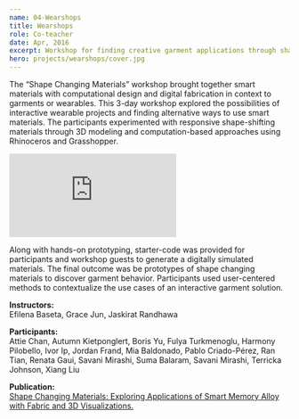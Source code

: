 ```yaml
---
name: 04-Wearshops
title: Wearshops
role: Co-teacher
date: Apr, 2016
excerpt: Workshop for finding creative garment applications through shape changing fabrics.
hero: projects/wearshops/cover.jpg
---
```



The “Shape Changing Materials” workshop brought together smart materials with computational design and digital fabrication in context to garments or wearables. This 3-day workshop explored the possibilities of interactive wearable projects and finding alternative ways to use smart materials. The participants experimented with responsive shape-shifting materials through 3D modeling and computation-based approaches using Rhinoceros and Grasshopper.

<div class='embed-container'><iframe src='https://player.vimeo.com/video/163944717' frameborder='0' webkitAllowFullScreen mozallowfullscreen allowFullScreen></iframe></div>

Along with hands-on prototyping, starter-code was provided for participants and workshop guests to generate a digitally simulated materials. The final outcome was be prototypes of shape changing materials to discover garment behavior. Participants used user-centered methods to contextualize the use cases of an interactive garment solution.

<image-responsive imageURL='projects/wearshops/img-1.jpg' />

<image-responsive imageURL='projects/wearshops/img-2.jpg' />


**Instructors:**  
Efilena Baseta, Grace Jun, Jaskirat Randhawa

**Participants:**  
Attie Chan, Autumn Kietponglert, Boris Yu, Fulya Turkmenoglu, Harmony Pilobello, Ivor Ip, Jordan Frand, Mia Baldonado, Pablo Criado-Pérez, Ran Tian, Renata Gaui, Savani Mirashi, Suma Balaram, Savani Mirashi, Terricka Johnson, Xiang Liu

**Publication:**  
[Shape Changing Materials: Exploring Applications of Smart Memory Alloy with Fabric and 3D Visualizations.](https://www.researchgate.net/publication/301693041_Shape_Changing_Materials_Exploring_Applications_of_Smart_Memory_Alloy_with_Fabric_and_3D_Visualizations)

